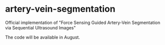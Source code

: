 # artery-vein-segmentation
Official implementation of "Force Sensing Guided Artery-Vein Segmentation via Sequential Ultrasound Images"

The code will be available in August.
